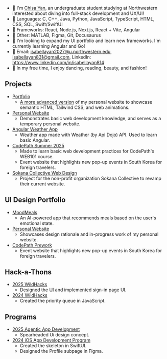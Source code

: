 - 🐇 I'm [Chisa Yan](https://ysilksa.github.io/personal-website/), an undergraduate student studying at Northwestern interested about diving into full-stack development and UX/UI!
- 🎀 Languages: C, C++, Java, Python, JavaScript, TypeScript, HTML, CSS, SQL, Swift/SwiftUI
- 🎨 Frameworks: React, Node.js, Next.js, React + Vite, Angular
- 🫧 Other: MATLAB, Figma, Git, Docusaurus
- 💞️ I'm looking to expand my UI portfolio and learn new frameworks. I'm currently learning Angular and Go!
- 💌 Email: isabellayan2027@u.northwestern.edu, isabellayan831@gmail.com, LinkedIn: https://www.linkedin.com/in/isabellayan814
- 🌷 In my free time, I enjoy dancing, reading, beauty, and fashion! 


## Projects
- [Portfolio](https://github.com/ysilksa/portfolio)
  - [A more advanced version](https://www.figma.com/design/pXhSGZu0VZsfAenblYXPOU/Portfolio-Website-v2?node-id=0-1&t=hMcb6njipxH65hwz-1) of my personal website to showcase semantic HTML, Tailwind CSS, and web animations. 
- [Personal Website](https://github.com/ysilksa/personal-website)
  - Demonstrates basic web development knowledge, and serves as a temporary personal website.
- [Angular Weather App](https://github.com/ysilksa/angular-weatherapp)
  - Weather app made with Weather (by Api Dojo) API. Used to learn basic Angular.
- [CodePath Summer 2025](https://typing-loyal-octopus-582.vscodeedu.app)
  - Made to learn basic web development practices for CodePath's WEB101 course.
  - Event website that highlights new pop-up events in South Korea for foreign travelers.
- [Sokana Collective Web Design](https://github.com/disc-sweb/frontend)
  - Project for the non-profit organization Sokana Collective to revamp their current website. 

## UI Design Portfolio
- [MoodMeals](https://www.figma.com/design/imzRtPKvEhazSUgy3Evc2f/MoodMeals?node-id=1-6&t=nllMtfQdzPEayIZy-1)
  -  An AI-powered app that recommends meals based on the user's emotional state.
- [Personal Website](https://www.figma.com/design/A1r8W9sf57LIc6lbnGbmoJ/Chisa-s-Personal-Website?node-id=0-1&t=ELuSpr53EkSM3EVe-1)
  - Showcases design rationale and in-progress work of my personal website. 
- [CodePath Prework](https://www.figma.com/design/108DGbEm1sSLZUVhrFFADo/Yan-CodePath-Pre-Work-Web101?node-id=2-3&t=CElUbJOroobZAcT0-1)
  - Event website that highlights new pop-up events in South Korea for foreign travelers.

## Hack-a-Thons
- [2025 WildHacks](https://github.com/ysilksa/jellyqueue)
  - Designed the [UI](https://www.figma.com/design/O6yLcSrKdppXSJapw4Mbsi/wildhacks2025?node-id=0-1&t=Ik69JcKeCHjTrBvz-1) and implemented sign-in page UI.
- [2024 WildHacks](https://github.com/ysilksa/scheduler)
  - Created the priority queue in JavaScript. 

## Programs
- [2025 Agentic App Development](https://www.figma.com/design/imzRtPKvEhazSUgy3Evc2f/MoodMeals?node-id=1-6&t=nllMtfQdzPEayIZy-1)
  - Spearheaded Ui design concept. 
- [2024 iOS App Development Program](https://github.com/ysilksa/girlcode)
  - Created the skeleton in SwiftUI.
  - Designed the Profile subpage in Figma. 

<!---
ysilksa/ysilksa is a ✨ special ✨ repository because its `README.md` (this file) appears on your GitHub profile.
You can click the Preview link to take a look at your changes.
--->
